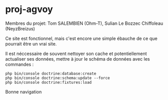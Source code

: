 # proj-agvoy

Membres du projet: Tom SALEMBIEN (Ohm-T), Sulian Le Bozzec Chiffoleau (NeyzBreizus)

Ce site est fonctionnel, mais c'est encore une simple ébauche de ce que pourrait être un vrai site.

Il est néccessaire de souvent nettoyer son cache et potentiellement actualiser ses données, mettre à jour le schéma de données avec les commandes :

    php bin/console doctrine:database:create
    php bin/console doctrine:schema:update --force
    php bin/console doctrine:fixtures:load


Bonne navigation
